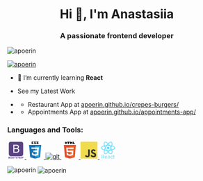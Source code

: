 <h1 align="center">Hi 👋, I'm Anastasiia</h1>
<h3 align="center">A passionate frontend developer</h3>

<p align="left"> <img src="https://komarev.com/ghpvc/?username=apoerin&label=Profile%20views&color=0e75b6&style=flat" alt="apoerin" /> </p>

<p align="left"> <a href="https://github.com/ryo-ma/github-profile-trophy"><img src="https://github-profile-trophy.vercel.app/?username=apoerin" alt="apoerin" /></a> </p>

- 🌱 I’m currently learning **React**

- See my Latest Work 
- - Restaurant App at [apoerin.github.io/crepes-burgers/](apoerin.github.io/crepes-burgers/)
- - Appointments App at [apoerin.github.io/appointments-app/](apoerin.github.io/appointments-app/)


<h3 align="left">Languages and Tools:</h3>
<p align="left"> <a href="https://getbootstrap.com" target="_blank"> <img src="https://raw.githubusercontent.com/devicons/devicon/master/icons/bootstrap/bootstrap-plain-wordmark.svg" alt="bootstrap" width="40" height="40"/> </a> <a href="https://www.w3schools.com/css/" target="_blank"> <img src="https://raw.githubusercontent.com/devicons/devicon/master/icons/css3/css3-original-wordmark.svg" alt="css3" width="40" height="40"/> </a> <a href="https://git-scm.com/" target="_blank"> <img src="https://www.vectorlogo.zone/logos/git-scm/git-scm-icon.svg" alt="git" width="40" height="40"/> </a> <a href="https://www.w3.org/html/" target="_blank"> <img src="https://raw.githubusercontent.com/devicons/devicon/master/icons/html5/html5-original-wordmark.svg" alt="html5" width="40" height="40"/> </a> <a href="https://developer.mozilla.org/en-US/docs/Web/JavaScript" target="_blank"> <img src="https://raw.githubusercontent.com/devicons/devicon/master/icons/javascript/javascript-original.svg" alt="javascript" width="40" height="40"/> </a> <a href="https://reactjs.org/" target="_blank"> <img src="https://raw.githubusercontent.com/devicons/devicon/master/icons/react/react-original-wordmark.svg" alt="react" width="40" height="40"/> </a> </p>

<p><img align="left" src="https://github-readme-stats.vercel.app/api/top-langs?username=apoerin&show_icons=true&locale=en&layout=compact" alt="apoerin" /></p>

<p>&nbsp;<img align="center" src="https://github-readme-stats.vercel.app/api?username=apoerin&show_icons=true&locale=en" alt="apoerin" /></p>
